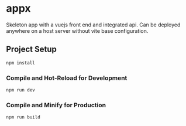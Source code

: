 # appx

Skeleton app with a vuejs front end and integrated api.  Can be deployed anywhere on a host server without vite base configuration.

## Project Setup

```sh
npm install
```

### Compile and Hot-Reload for Development

```sh
npm run dev
```

### Compile and Minify for Production

```sh
npm run build
```
